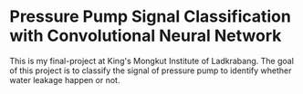 # Pressure Pump Signal Classification with Convolutional Neural Network

This is my final-project at King's Mongkut Institute of Ladkrabang.
The goal of this project is to classify the signal of pressure pump to identify whether water leakage happen or not.
